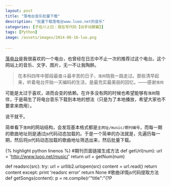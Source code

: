 ```yaml
---
layout: post
title: "落电台音乐批量下载"
description: "批量下载落电台www.luoo.net的音乐"
categories: [子在川上曰：我在写代码【动手动脚篇】]
tags: [Python]
image: /assets/images/2014-06-16-luo.png

---
```


[落电台](http://www.luoo.net)是我很喜欢的一个电台，也曾经在日志中不止一次的推荐过这个电台。这个网站上的音乐、文字、图片，无一不让我陶醉。

>在本科四年中那段最奋斗最辛苦的日子，`落网`陪我一路走过。那些清早起来，听着电台开始一天编码的生活，是最充实最美丽的回忆。——感谢`落网`

可能是太过于喜欢，进而会变的依赖。在许多没有网的时候也希望能够有`落网`陪伴，于是萌生了将电台音乐下载到本地的想法（只是为了本地播放，希望大家也不要拿来商用）。

<!-- more -->

说干就干。

简单看下`落网`的网站结构，会发现基本格式都是`主网址/music/期刊编号`，而每一期的歌曲地址则是通过js代码动态加载的。于是一个简单的办法就是，先遍历每一期，然后将js代码动态加载的歌曲地址筛选出来，然后批量下载。

{% highlight python linenos %}
#期刊页面链接生成方法
def getUrl(num):
    url = 'http://www.luoo.net/music/'
    return url + getNum(num)

def readsrc(src):
    try:
        url = urllib2.urlopen(src)
        content = url.read()
        return content
    except:
        print 'readsrc error'
        return None
#歌曲详情js代码提取方法
def getSongs(content):
    p = re.compile(r'"title":"(?P<title>.*?)","artist":"(?P<artist>.*?)","album":"(?P<album>.*?)","mp3":"(?P<mp3>.*?)"',re.M)
    r = p.finditer(content)
    if r:
        return r
    else:
        return None
{% endhighlight %}

最后增加了提取期刊名并按照期刊号归类，并将其改为命令行工具，使用方法如下：

	-------------------------------------------------------------------------------

        This program downloads music from www.luo.net . 
        Options include: 
          --version : Prints the version number 
          --help    : Display this help
          --a       : Download all music from the first vol
          -v[<vol number>]      : Download the specified vol
          -r[<rank of music>]   : Download the specified music
          -p[<filepath>]        : The filepath where to save music

    ---------------------------------------------------------------------------------

最终实现效果如下图：

![image](/assets/images/2014-06-16-luo-2.png)

完整源码地址：[点击下载](https://github.com/Cubernet/luoo)       
        

